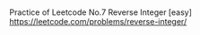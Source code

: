 ###

Practice of Leetcode No.7 Reverse Integer [easy]
https://leetcode.com/problems/reverse-integer/
